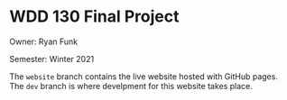 # WDD 130 Final Project
Owner: Ryan Funk

Semester: Winter 2021

The `website` branch contains the live website hosted with GitHub pages. The `dev` branch is where develpment for this website takes place.